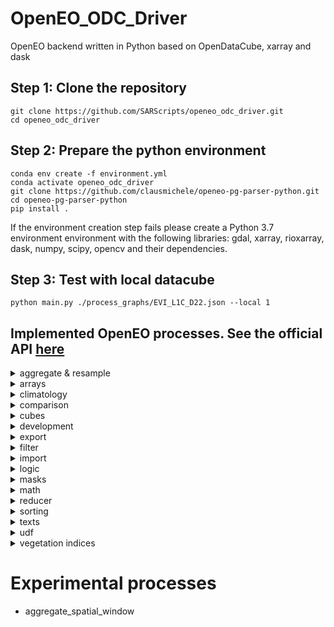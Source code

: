 # OpenEO_ODC_Driver
OpenEO backend written in Python based on OpenDataCube, xarray and dask

## Step 1: Clone the repository
```
git clone https://github.com/SARScripts/openeo_odc_driver.git
cd openeo_odc_driver
```
## Step 2: Prepare the python environment
```
conda env create -f environment.yml
conda activate openeo_odc_driver
git clone https://github.com/clausmichele/openeo-pg-parser-python.git
cd openeo-pg-parser-python
pip install .
```
If the environment creation step fails please create a Python 3.7 environment environment with the following libraries:
gdal, xarray, rioxarray, dask, numpy, scipy, opencv and their dependencies.
## Step 3: Test with local datacube
```
python main.py ./process_graphs/EVI_L1C_D22.json --local 1
```

## Implemented OpenEO processes. See the official API [here](https://processes.openeo.org/)

<details><summary>aggregate & resample</summary>
- resample_cube_temporal
- resample_spatial
</details>
<details><summary>arrays</summary>
- array_element

</details>
<details><summary>climatology</summary>
- climatological_normal (only monthly frquency at the moment)
- anomaly (only monthly frquency at the moment)

</details>
<details><summary>comparison</summary>
- if
- lt
- lte
- gt
- gte
- eq
- neq
  
</details>
<details><summary>cubes</summary>
- load_collection
- save_result (PNG,GTIFF,NETCDF)
- reduce_dimension (dimensions: t (or temporal), bands)
- filter_bands
- filter_temporal
- rename_labels
- merge_cubes
- apply
</details>
<details><summary>development</summary></details>
<details><summary>export</summary></details>
<details><summary>filter</summary></details>
<details><summary>import</summary></details>
<details><summary>logic</summary>
- and
- or
  
</details>
<details><summary>masks</summary>
- mask

</details>
<details><summary>math</summary>
- multiply
- divide
- subtract
- add
- sum
- product
- sqrt
- normalized_difference
- min
- max
- mean
- median
- power
- absolute
- linear_scale_range
</details>
<details><summary>reducer</summary></details>
<details><summary>sorting</summary></details>
<details><summary>texts</summary></details>
<details><summary>udf</summary></details>
<details><summary>vegetation indices</summary></details>












# Experimental processes
- aggregate_spatial_window




